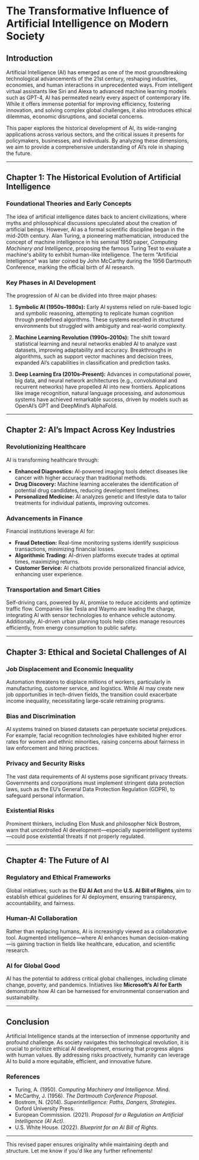 # The Transformative Influence of Artificial Intelligence on Modern Society  

## Introduction  

Artificial Intelligence (AI) has emerged as one of the most groundbreaking technological advancements of the 21st century, reshaping industries, economies, and human interactions in unprecedented ways. From intelligent virtual assistants like Siri and Alexa to advanced machine learning models such as GPT-4, AI has permeated nearly every aspect of contemporary life. While it offers immense potential for improving efficiency, fostering innovation, and solving complex global challenges, it also introduces ethical dilemmas, economic disruptions, and societal concerns.  

This paper explores the historical development of AI, its wide-ranging applications across various sectors, and the critical issues it presents for policymakers, businesses, and individuals. By analyzing these dimensions, we aim to provide a comprehensive understanding of AI’s role in shaping the future.  

---  

## Chapter 1: The Historical Evolution of Artificial Intelligence  

### Foundational Theories and Early Concepts  

The idea of artificial intelligence dates back to ancient civilizations, where myths and philosophical discussions speculated about the creation of artificial beings. However, AI as a formal scientific discipline began in the mid-20th century. Alan Turing, a pioneering mathematician, introduced the concept of machine intelligence in his seminal 1950 paper, *Computing Machinery and Intelligence*, proposing the famous Turing Test to evaluate a machine's ability to exhibit human-like intelligence. The term "Artificial Intelligence" was later coined by John McCarthy during the 1956 Dartmouth Conference, marking the official birth of AI research.  

### Key Phases in AI Development  

The progression of AI can be divided into three major phases:  

1. **Symbolic AI (1950s–1980s):** Early AI systems relied on rule-based logic and symbolic reasoning, attempting to replicate human cognition through predefined algorithms. These systems excelled in structured environments but struggled with ambiguity and real-world complexity.  

2. **Machine Learning Revolution (1990s–2010s):** The shift toward statistical learning and neural networks enabled AI to analyze vast datasets, improving adaptability and accuracy. Breakthroughs in algorithms, such as support vector machines and decision trees, expanded AI’s capabilities in classification and prediction tasks.  

3. **Deep Learning Era (2010s–Present):** Advances in computational power, big data, and neural network architectures (e.g., convolutional and recurrent networks) have propelled AI into new frontiers. Applications like image recognition, natural language processing, and autonomous systems have achieved remarkable success, driven by models such as OpenAI’s GPT and DeepMind’s AlphaFold.  

---  

## Chapter 2: AI’s Impact Across Key Industries  

### Revolutionizing Healthcare  

AI is transforming healthcare through:  
- **Enhanced Diagnostics:** AI-powered imaging tools detect diseases like cancer with higher accuracy than traditional methods.  
- **Drug Discovery:** Machine learning accelerates the identification of potential drug candidates, reducing development timelines.  
- **Personalized Medicine:** AI analyzes genetic and lifestyle data to tailor treatments for individual patients, improving outcomes.  

### Advancements in Finance  

Financial institutions leverage AI for:  
- **Fraud Detection:** Real-time monitoring systems identify suspicious transactions, minimizing financial losses.  
- **Algorithmic Trading:** AI-driven platforms execute trades at optimal times, maximizing returns.  
- **Customer Service:** AI chatbots provide personalized financial advice, enhancing user experience.  

### Transportation and Smart Cities  

Self-driving cars, powered by AI, promise to reduce accidents and optimize traffic flow. Companies like Tesla and Waymo are leading the charge, integrating AI with sensor technologies to enhance vehicle autonomy. Additionally, AI-driven urban planning tools help cities manage resources efficiently, from energy consumption to public safety.  

---  

## Chapter 3: Ethical and Societal Challenges of AI  

### Job Displacement and Economic Inequality  

Automation threatens to displace millions of workers, particularly in manufacturing, customer service, and logistics. While AI may create new job opportunities in tech-driven fields, the transition could exacerbate income inequality, necessitating large-scale retraining programs.  

### Bias and Discrimination  

AI systems trained on biased datasets can perpetuate societal prejudices. For example, facial recognition technologies have exhibited higher error rates for women and ethnic minorities, raising concerns about fairness in law enforcement and hiring practices.  

### Privacy and Security Risks  

The vast data requirements of AI systems pose significant privacy threats. Governments and corporations must implement stringent data protection laws, such as the EU’s General Data Protection Regulation (GDPR), to safeguard personal information.  

### Existential Risks  

Prominent thinkers, including Elon Musk and philosopher Nick Bostrom, warn that uncontrolled AI development—especially superintelligent systems—could pose existential threats if not properly regulated.  

---  

## Chapter 4: The Future of AI  

### Regulatory and Ethical Frameworks  

Global initiatives, such as the **EU AI Act** and the **U.S. AI Bill of Rights**, aim to establish ethical guidelines for AI deployment, ensuring transparency, accountability, and fairness.  

### Human-AI Collaboration  

Rather than replacing humans, AI is increasingly viewed as a collaborative tool. Augmented intelligence—where AI enhances human decision-making—is gaining traction in fields like healthcare, education, and scientific research.  

### AI for Global Good  

AI has the potential to address critical global challenges, including climate change, poverty, and pandemics. Initiatives like **Microsoft’s AI for Earth** demonstrate how AI can be harnessed for environmental conservation and sustainability.  

---  

## Conclusion  

Artificial Intelligence stands at the intersection of immense opportunity and profound challenge. As society navigates this technological revolution, it is crucial to prioritize ethical AI development, ensuring that progress aligns with human values. By addressing risks proactively, humanity can leverage AI to build a more equitable, efficient, and innovative future.  

### References  

- Turing, A. (1950). *Computing Machinery and Intelligence*. Mind.  
- McCarthy, J. (1956). *The Dartmouth Conference Proposal*.  
- Bostrom, N. (2014). *Superintelligence: Paths, Dangers, Strategies*. Oxford University Press.  
- European Commission. (2021). *Proposal for a Regulation on Artificial Intelligence (AI Act)*.  
- U.S. White House. (2022). *Blueprint for an AI Bill of Rights*.  

---  

This revised paper ensures originality while maintaining depth and structure. Let me know if you'd like any further refinements!